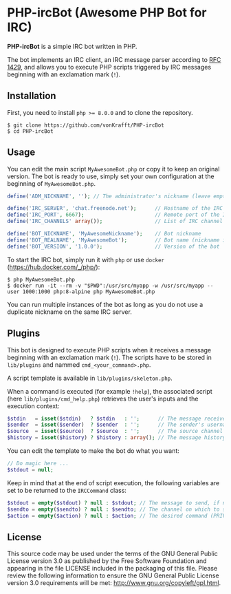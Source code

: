 # PHP-ircBot (Awesome PHP Bot for IRC)

**PHP-ircBot** is a simple IRC bot written in PHP.

The bot implements an IRC client, an IRC message parser according to [RFC 1429](https://tools.ietf.org/html/rfc1459), and allows you to execute PHP scripts triggered by IRC messages beginning with an exclamation mark (`!`).

## Installation

First, you need to install `php >= 8.0.0` and to clone the repository.

```
$ git clone https://github.com/vonKrafft/PHP-ircBot
$ cd PHP-ircBot
```

## Usage

You can edit the main script `MyAwesomeBot.php` or copy it to keep an original version. The bot is ready to use, simply set your own configuration at the beginning of `MyAwesomeBot.php`.

```php
define('ADM_NICKNAME', ''); // The administrator's nickname (leave empty to not use the admin restrictions)

define('IRC_SERVER', 'chat.freenode.net');      // Hostname of the IRC server
define('IRC_PORT', 6667);                       // Remote port of the IRC server
define('IRC_CHANNELS' array());                 // List of IRC channel for auto-join

define('BOT_NICKNAME', 'MyAwesomeNickname');    // Bot nickname
define('BOT_REALNAME', 'MyAwesomeBot');         // Bot name (nickname is used if empty)
define('BOT_VERSION', '1.0.0');                 // Version of the bot
```

To start the IRC bot, simply run it with `php` or use `docker` (https://hub.docker.com/_/php/):

```
$ php MyAwesomeBot.php
$ docker run -it --rm -v "$PWD":/usr/src/myapp -w /usr/src/myapp --user 1000:1000 php:8-alpine php MyAwesomeBot.php
```

You can run multiple instances of the bot as long as you do not use a duplicate nickname on the same IRC server.

## Plugins

This bot is designed to execute PHP scripts when it receives a message beginning with an exclamation mark (`!`). The scripts have to be stored in `lib/plugins` and nammed `cmd_<your_command>.php`.

A script template is available in `lib/plugins/skeleton.php`.

When a command is executed (for example `!help`), the associated script (here `lib/plugins/cmd_help.php`) retrieves the user's inputs and the execution context:

```php
$stdin   = isset($stdin)   ? $stdin   : '';      // The message received by the bot, without the command keyword
$sender  = isset($sender)  ? $sender  : '';      // The sender's username
$source  = isset($source)  ? $source  : '';      // The source channel (the sender's username in case of private message)
$history = isset($history) ? $history : array(); // The message history
```

You can edit the template to make the bot do what you want:

```php
// Do magic here ...
$stdout = null;
```

Keep in mind that at the end of script execution, the following variables are set to be returned to the `IRCCommand` class:

```php
$stdout = empty($stdout) ? null : $stdout; // The message to send, if null the robot will remain silent
$sendto = empty($sendto) ? null : $sendto; // The channel on which to send the IRC command
$action = empty($action) ? null : $action; // The desired command (PRIVMSG if null)
```

## License

This source code may be used under the terms of the GNU General Public License version 3.0 as published by the Free Software Foundation and appearing in the file LICENSE included in the packaging of this file. Please review the following information to ensure the GNU General Public License version 3.0 requirements will be met: http://www.gnu.org/copyleft/gpl.html.
